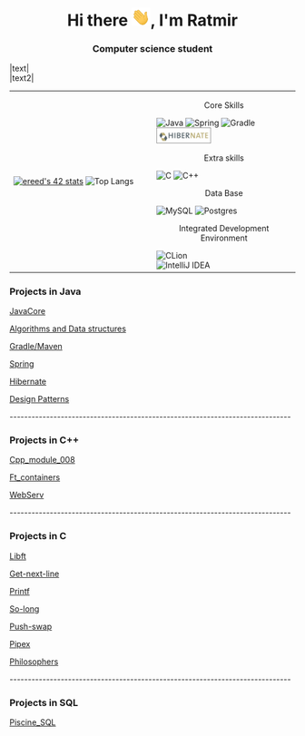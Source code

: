 <h1 align="center">Hi there <img src="https://github.com/RatmirW/RatmirW/blob/main/images/welcome.gif" height="32"/>, I'm Ratmir</h1>
<h3 align="center">Computer science student</h3>

<div>|text|</a></div>
<div>|text2|</a></div>





<table width="100%" border="0" cellspacing="0" cellpadding="4">
 <tr>
  <td width="50%">
    <a href="https://github.com/JaeSeoKim/badge42"><img src="https://badge42.vercel.app/api/v2/cl4s0df2i008309mo043wwk3p/stats?cursusId=21&coalitionId=102" alt="ereed's 42 stats" /></a>
    <img src="https://github-readme-stats.vercel.app/api/top-langs/?username=RatmirW&theme=radical" alt="Top Langs" />
    <!--<img src="https://github-readme-stats.vercel.app/api/top-langs/?username=RatmirW&layout=compact&theme=radical" alt="Top Langs" />-->
  </td>
  <td width="50%">
    <p style="text-align:center">Core Skills</p>
    <img src="https://img.shields.io/badge/java-%23ED8B00.svg?style=for-the-badge&logo=java&logoColor=white" alt="Java" />
    <img src="https://img.shields.io/badge/spring-%236DB33F.svg?style=for-the-badge&logo=spring&logoColor=white" alt="Spring" />
    <img src="https://img.shields.io/badge/Gradle-02303A.svg?style=for-the-badge&logo=Gradle&logoColor=white" alt="Gradle" />
    <img src="https://github.com/RatmirW/RatmirW/blob/main/images/hibernate.png" alt="Hibernate" height="28"/>
    <p></p>
    <p style="text-align:center">Extra skills</p>
    <img src="https://img.shields.io/badge/c-%2300599C.svg?style=for-the-badge&logo=c&logoColor=white" alt="C" />
    <img src="https://img.shields.io/badge/c++-%2300599C.svg?style=for-the-badge&logo=c%2B%2B&logoColor=white" alt="C++" /><br>
    <p></p>
    <p style="text-align:center">Data Base</p>
    <img src="https://img.shields.io/badge/mysql-%2300f.svg?style=for-the-badge&logo=mysql&logoColor=white" alt="MySQL" />
    <img src="https://img.shields.io/badge/postgres-%23316192.svg?style=for-the-badge&logo=postgresql&logoColor=white" alt="Postgres" /><br>
     <p></p>
    <p style="text-align:center">Integrated Development Environment</p>
    <img src="https://img.shields.io/badge/CLion-black?style=for-the-badge&logo=clion&logoColor=white" alt="CLion" /><br>
    <img src="https://img.shields.io/badge/IntelliJIDEA-000000.svg?style=for-the-badge&logo=intellij-idea&logoColor=white" alt="IntelliJ IDEA" /><br>
  </td>
 </tr>
</table>
<p></p>
<p></p>
<h3>Projects in Java</h3>
 <p><a href="https://github.com/RatmirW/JavaCore">JavaCore</a></p>
 <p><a href="https://github.com/RatmirW/Algorithms-and-Data-structures">Algorithms and Data structures</a></p>
 <p><a href="https://github.com/RatmirW/Gradle-Maven">Gradle/Maven</a></p>
 <p><a href="https://github.com/RatmirW/Spring">Spring</a></p>
 <p><a href="https://github.com/RatmirW/Hibernate">Hibernate</a></p>
 <p><a href="https://github.com/RatmirW/Design-Patterns">Design Patterns</a></p>
 <p>-----------------------------------------------------------------------------</p>
 <p></p>
<h3>Projects in C++</h3>
 <p><a href="https://github.com/RatmirW/cpp-module_008">Cpp_module_008</a></p>
 <p><a href="https://github.com/RatmirW/Ft_containers">Ft_containers</a></p>
 <p><a href="https://github.com/RatmirW/WebServ">WebServ</a></p>
 <p>-----------------------------------------------------------------------------</p>
 <p></p>
<h3>Projects in C</h3>
  <p><a href="https://github.com/RatmirW/libft">Libft</a></p>
  <p><a href="https://github.com/RatmirW/get-next-line">Get-next-line</a></p>
  <p><a href="https://github.com/RatmirW/printf">Printf</a></p>
  <p><a href="https://github.com/RatmirW/so_long">So-long</a></p>
  <p><a href="https://github.com/RatmirW/push_swap">Push-swap</a></p>
  <p><a href="https://github.com/RatmirW/pipex">Pipex</a></p>
  <p><a href="https://github.com/RatmirW/philosophers">Philosophers</a></p>
  <p>-----------------------------------------------------------------------------</p>
  <p></p>
<h3>Projects in SQL</h3>
 <p><a href="https://github.com/RatmirW/Piscine_SQL">Piscine_SQL</a></p>
 
<!--![Top Langs](https://github-readme-stats.vercel.app/api/top-langs/?username=RatmirW&layout=&card_width=495&theme=radical)<br>-->
<!--![![Top Langs](https://github-readme-stats.vercel.app/api/top-langs/?username=RatmirW&theme=radical)](https://github.com/RatmirW/github-readme-stats)-->
<!--!![](https://github-profile-summary-cards.vercel.app/api/cards/repos-per-language?username=RatmirW&theme=radical)-->
<!--
**RatmirW/RatmirW** is a ✨ _special_ ✨ repository because its `README.md` (this file) appears on your GitHub profile.

Here are some ideas to get you started:

- 🔭 I’m currently working on ...
- 🌱 I’m currently learning ...
- 👯 I’m looking to collaborate on ...
- 🤔 I’m looking for help with ...
- 💬 Ask me about ...
- 📫 How to reach me: ...
- 😄 Pronouns: ...
- ⚡ Fun fact: ...
-->
